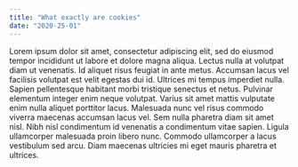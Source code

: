 ```yaml
---
title: "What exactly are cookies"
date: "2020-25-01"
---
```


Lorem ipsum dolor sit amet, consectetur adipiscing elit, sed do eiusmod tempor incididunt ut labore et dolore magna aliqua. Lectus nulla at volutpat diam ut venenatis. Id aliquet risus feugiat in ante metus. Accumsan lacus vel facilisis volutpat est velit egestas dui id. Ultrices mi tempus imperdiet nulla. Sapien pellentesque habitant morbi tristique senectus et netus. Pulvinar elementum integer enim neque volutpat. Varius sit amet mattis vulputate enim nulla aliquet porttitor lacus. Malesuada nunc vel risus commodo viverra maecenas accumsan lacus vel. Sem nulla pharetra diam sit amet nisl. Nibh nisl condimentum id venenatis a condimentum vitae sapien. Ligula ullamcorper malesuada proin libero nunc. Commodo ullamcorper a lacus vestibulum sed arcu. Diam maecenas ultricies mi eget mauris pharetra et ultrices.
